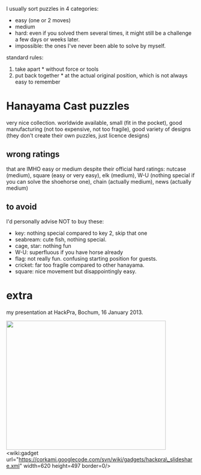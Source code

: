 I usually sort puzzles in 4 categories:
  * easy (one or 2 moves)
  * medium
  * hard: even if you solved them several times, it might still be a challenge a few days or weeks later.
  * impossible: the ones I've never been able to solve by myself.

standard rules:
  1. take apart
    * without force or tools
  1. put back together
    * at the actual original position, which is not always easy to remember

# Hanayama Cast puzzles #
very nice collection. worldwide available, small (fit in the pocket), good manufacturing (not too expensive, not too fragile), good variety of designs (they don't create their own puzzles, just licence designs)

## wrong ratings ##
that are IMHO easy or medium despite their official hard ratings: nutcase (medium), square (easy or very easy), elk (medium), W-U (nothing special if you can solve the shoehorse one), chain (actually medium), news (actually medium)

## to avoid ##
I'd personally advise NOT to buy these:
  * key: nothing special compared to key 2, skip that one
  * seabream: cute fish, nothing special.
  * cage, star: nothing fun
  * W-U: superfluous if you have horse already
  * flag: not really fun. confusing starting position for guests.
  * cricket: far too fragile compared to other hanayama.
  * square: nice movement but disappointingly easy.

# extra #
my presentation at HackPra, Bochum, 16 January 2013.

<a href='http://www.youtube.com/watch?feature=player_embedded&v=hg7A7YIEWbU' target='_blank'><img src='http://img.youtube.com/vi/hg7A7YIEWbU/0.jpg' width='425' height=344 /></a>
&lt;wiki:gadget url="https://corkami.googlecode.com/svn/wiki/gadgets/hackpra\_slideshare.xml" width=620 height=497 border=0/&gt;
